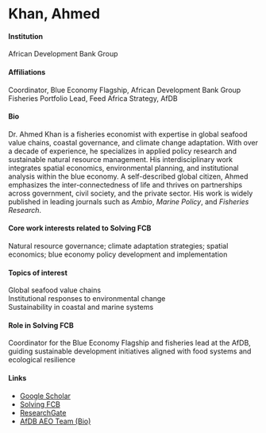 # Khan, Ahmed

#### Institution

African Development Bank Group

#### Affiliations

Coordinator, Blue Economy Flagship, African Development Bank Group\
Fisheries Portfolio Lead, Feed Africa Strategy, AfDB

#### Bio

Dr. Ahmed Khan is a fisheries economist with expertise in global seafood value chains, coastal governance, and climate change adaptation. With over a decade of experience, he specializes in applied policy research and sustainable natural resource management. His interdisciplinary work integrates spatial economics, environmental planning, and institutional analysis within the blue economy. A self-described global citizen, Ahmed emphasizes the inter-connectedness of life and thrives on partnerships across government, civil society, and the private sector. His work is widely published in leading journals such as _Ambio_, _Marine Policy_, and _Fisheries Research_.

#### Core work interests related to Solving FCB

Natural resource governance; climate adaptation strategies; spatial economics; blue economy policy development and implementation

#### Topics of interest

Global seafood value chains\
Institutional responses to environmental change\
Sustainability in coastal and marine systems

#### Role in Solving FCB

Coordinator for the Blue Economy Flagship and fisheries lead at the AfDB, guiding sustainable development initiatives aligned with food systems and ecological resilience

#### Links

* [Google Scholar](https://scholar.google.ca/citations?user=ppz24IIAAAAJ\&hl=en)
* [Solving FCB](https://solvingfcb.org/people/khan-a/)
* [ResearchGate](https://www.researchgate.net/profile/Ahmed-Khan-19)
* [AfDB AEO Team (Bio)](https://www.afdb.org/en/documents/document/african-economic-outlook-2023-mobilizing-private-sector-financing-for-climate-and-green-growth-in-africa-aeo-team-bios-166299)
